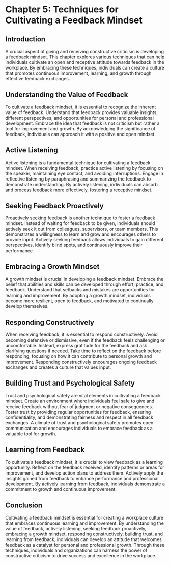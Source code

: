 Chapter 5: Techniques for Cultivating a Feedback Mindset
========================================================

Introduction
------------

A crucial aspect of giving and receiving constructive criticism is developing a feedback mindset. This chapter explores various techniques that can help individuals cultivate an open and receptive attitude towards feedback in the workplace. By embracing these techniques, individuals can create a culture that promotes continuous improvement, learning, and growth through effective feedback exchanges.

Understanding the Value of Feedback
-----------------------------------

To cultivate a feedback mindset, it is essential to recognize the inherent value of feedback. Understand that feedback provides valuable insights, different perspectives, and opportunities for personal and professional development. Embrace the idea that feedback is not criticism but rather a tool for improvement and growth. By acknowledging the significance of feedback, individuals can approach it with a positive and open mindset.

Active Listening
----------------

Active listening is a fundamental technique for cultivating a feedback mindset. When receiving feedback, practice active listening by focusing on the speaker, maintaining eye contact, and avoiding interruptions. Engage in reflective listening by paraphrasing and summarizing the feedback to demonstrate understanding. By actively listening, individuals can absorb and process feedback more effectively, fostering a receptive mindset.

Seeking Feedback Proactively
----------------------------

Proactively seeking feedback is another technique to foster a feedback mindset. Instead of waiting for feedback to be given, individuals should actively seek it out from colleagues, supervisors, or team members. This demonstrates a willingness to learn and grow and encourages others to provide input. Actively seeking feedback allows individuals to gain different perspectives, identify blind spots, and continuously improve their performance.

Embracing a Growth Mindset
--------------------------

A growth mindset is crucial in developing a feedback mindset. Embrace the belief that abilities and skills can be developed through effort, practice, and feedback. Understand that setbacks and mistakes are opportunities for learning and improvement. By adopting a growth mindset, individuals become more resilient, open to feedback, and motivated to continually develop themselves.

Responding Constructively
-------------------------

When receiving feedback, it is essential to respond constructively. Avoid becoming defensive or dismissive, even if the feedback feels challenging or uncomfortable. Instead, express gratitude for the feedback and ask clarifying questions if needed. Take time to reflect on the feedback before responding, focusing on how it can contribute to personal growth and improvement. Responding constructively encourages ongoing feedback exchanges and creates a culture that values input.

Building Trust and Psychological Safety
---------------------------------------

Trust and psychological safety are vital elements in cultivating a feedback mindset. Create an environment where individuals feel safe to give and receive feedback without fear of judgment or negative consequences. Foster trust by providing regular opportunities for feedback, ensuring confidentiality, and demonstrating fairness and respect in all feedback exchanges. A climate of trust and psychological safety promotes open communication and encourages individuals to embrace feedback as a valuable tool for growth.

Learning from Feedback
----------------------

To cultivate a feedback mindset, it is crucial to view feedback as a learning opportunity. Reflect on the feedback received, identify patterns or areas for improvement, and develop action plans to address them. Actively apply the insights gained from feedback to enhance performance and professional development. By actively learning from feedback, individuals demonstrate a commitment to growth and continuous improvement.

Conclusion
----------

Cultivating a feedback mindset is essential for creating a workplace culture that embraces continuous learning and improvement. By understanding the value of feedback, actively listening, seeking feedback proactively, embracing a growth mindset, responding constructively, building trust, and learning from feedback, individuals can develop an attitude that welcomes feedback as a catalyst for personal and professional growth. Through these techniques, individuals and organizations can harness the power of constructive criticism to drive success and excellence in the workplace.
